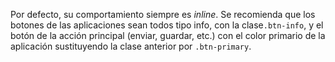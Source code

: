 Por defecto, su comportamiento siempre es _inline_. Se recomienda que los botones de las aplicaciones sean todos tipo info, con la clase`.btn-info`, y el botón de la acción principal (enviar, guardar, etc.) con el color primario de la aplicación sustituyendo la clase anterior por `.btn-primary`.

